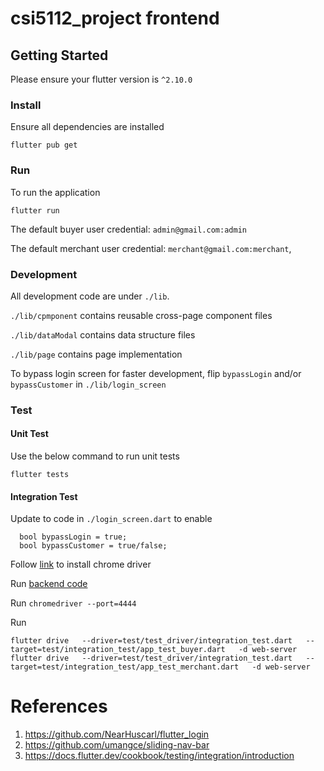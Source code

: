 # csi5112_project frontend

## Getting Started

Please ensure your flutter version is `^2.10.0`

### Install

Ensure all dependencies are installed

```
flutter pub get
```

### Run

To run the application

```
flutter run
```

The default buyer user credential:
`admin@gmail.com:admin`

The default merchant user credential:
`merchant@gmail.com:merchant`,

### Development

All development code are under `./lib`.

`./lib/cpmponent` contains reusable cross-page component files

`./lib/dataModal` contains data structure files

`./lib/page` contains page implementation

To bypass login screen for faster development, flip `bypassLogin` and/or `bypassCustomer` in `./lib/login_screen`

### Test

#### Unit Test
Use the below command to run unit tests
```
flutter tests
```

#### Integration Test
Update to code in `./login_screen.dart` to enable 
```
  bool bypassLogin = true;
  bool bypassCustomer = true/false;
```

Follow [link](https://chromedriver.chromium.org/downloads) to install chrome driver

Run [backend code](https://github.com/akshatarrao/CSI5112-Project/tree/development/backend)

Run `chromedriver --port=4444`

Run 
```
flutter drive   --driver=test/test_driver/integration_test.dart   --target=test/integration_test/app_test_buyer.dart   -d web-server
flutter drive   --driver=test/test_driver/integration_test.dart   --target=test/integration_test/app_test_merchant.dart   -d web-server
```


# References
1. https://github.com/NearHuscarl/flutter_login
2. https://github.com/umangce/sliding-nav-bar
3. https://docs.flutter.dev/cookbook/testing/integration/introduction
